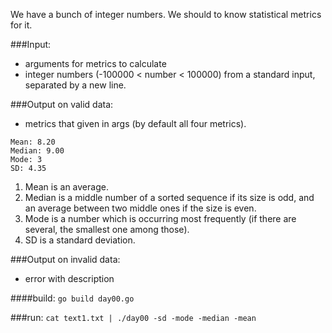 We have a bunch of integer numbers.
We should to know statistical metrics for it.

###Input:
* arguments for metrics to calculate
* integer numbers (-100000 < number < 100000) from a standard input, separated by a new line.

###Output on valid data:
* metrics that given in args (by default all four metrics).
```
Mean: 8.20
Median: 9.00
Mode: 3
SD: 4.35
```
1. Mean is an average.
2. Median is a middle number of a sorted sequence if its size is odd, and an average between two middle ones if the size is even.
3. Mode is a number which is occurring most frequently (if there are several, the smallest one among those).
4. SD is a standard deviation.

###Output on invalid data:
* error with description

####build:
```go build day00.go```

###run:
```cat text1.txt | ./day00 -sd -mode -median -mean```
